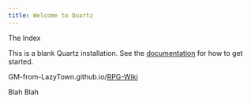 ```yaml
---
title: Welcome to Quartz
---
```

The Index

This is a blank Quartz installation.
See the [documentation](https://quartz.jzhao.xyz) for how to get started.

GM-from-LazyTown.github.io/[RPG-Wiki](https://github.com/GM-from-LazyTown/RPG-Wiki)

Blah Blah